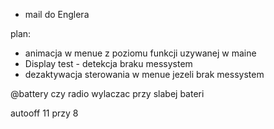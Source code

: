 - mail do Englera


plan:
- animacja w menue z poziomu funkcji uzywanej w maine
- Display test - detekcja braku messystem
- dezaktywacja sterowania w menue jezeli brak messystem

@battery
czy radio wylaczac przy slabej bateri


autooff 11 przy 8